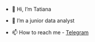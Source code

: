 - 👋 Hi, I’m Tatiana 

- 🌱 I’m a junior data analyst

- 📫 How to reach me - [Telegram](https://t.me/Tathata17)

<!---
LisTatiana/LisTatiana is a ✨ special ✨ repository because its `README.md` (this file) appears on your GitHub profile.
You can click the Preview link to take a look at your changes.
--->
